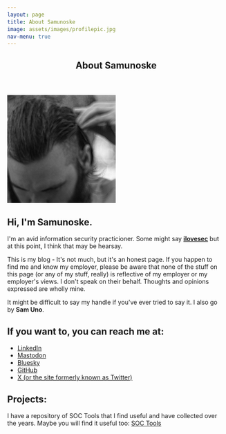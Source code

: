 ```yaml
---
layout: page
title: About Samunoske
image: assets/images/profilepic.jpg
nav-menu: true
---
```


<!-- Main -->
<div id="main" class="alt">

<!-- One -->
<section id="one">
	<div class="inner">
		<header class="major">
			<h1>About Samunoske</h1>
		</header>

<!-- Content -->
![Samuno's Picture](https://github.com/samunoske/samunoske.github.io/blob/main/assets/images/aboutpic.png?raw=true)
<h2 id="content">Hi, I'm Samunoske.</h2>
<p>I'm an avid information security practicioner. Some might say <b><u>ilovesec</u></b> but at this point, I think that may be hearsay.</p>
<p>This is my blog - It's not much, but it's an honest page. If you happen to find me and know my employer, please be aware that none of the stuff on this page (or any of my stuff, really) is reflective of my employer or my employer's views. I don't speak on their behalf. Thoughts and opinions expressed are wholly mine.</p>
<p>It might be difficult to say my handle if you've ever tried to say it. I also go by <b>Sam Uno</b>.</p>
<h2>If you want to, you can reach me at:</h2>
<ul>
<li><a rel="me" href="https://www.linkedin.com/thejoshuamorgan">LinkedIn</a></li>
<li><a rel="me" href="https://infosec.exchange/@Samunoske">Mastodon</a></li>
<li><a rel="me" href="https://bsky.app/profile/ilovesec.com">Bluesky</a></li>
<li><a rel="me" href="https://github.com/samunoske">GitHub</a></li>
<li><a rel="me" href="https://www.twitter.com/samunoskex">X (or the site formerly known as Twitter)</a></li></ul>
<h2>Projects:</h2>
<p>I have a repository of SOC Tools that I find useful and have collected over the years. Maybe you will find it useful too: <a rel="me" href="https://github.com/samunoske/SOC-Tools">SOC Tools</a></p>

